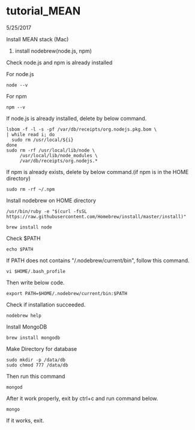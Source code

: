 # tutorial_MEAN

5/25/2017

Install MEAN stack (Mac)

1. install nodebrew(node.js, npm)

Check node.js and npm is already installed

For node.js
```
node --v
```
For npm
```
npm --v
```

If node.js is already installed, delete by below command.
```
lsbom -f -l -s -pf /var/db/receipts/org.nodejs.pkg.bom \
| while read i; do
  sudo rm /usr/local/${i}
done
sudo rm -rf /usr/local/lib/node \
     /usr/local/lib/node_modules \
     /var/db/receipts/org.nodejs.*
```
If npm is already exists, delete by below command.(if npm is in the HOME directory)
```
sudo rm -rf ~/.npm
```

Install nodebrew on HOME directory

```
/usr/bin/ruby -e "$(curl -fsSL https://raw.githubusercontent.com/Homebrew/install/master/install)"
```
```
brew install node
```
Check $PATH

```
echo $PATH
```

If PATH does not contains "/.nodebrew/current/bin", follow this command.

```
vi $HOME/.bash_profile
```
Then write below code.
```
export PATH=$HOME/.nodebrew/current/bin:$PATH
```

Check if installation succeeded.

```
nodebrew help
```

Install MongoDB

```
brew install mongodb
```
Make Directory for database
```
sudo mkdir -p /data/db
sudo chmod 777 /data/db
```
Then run this command
```
mongod
```
After it work properly, exit by ctrl+c and run command below.
```
mongo
```
If it works, exit.














